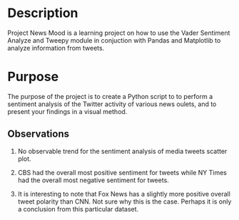# Description

 Project News Mood is a learning project on how to use the Vader Sentiment Analyze and Tweepy module in conjuction with Pandas and Matplotlib to analyze information from tweets.
 
# Purpose

The purpose of the project is to create a Python script to to perform a sentiment analysis of the Twitter activity of various news oulets, and to present your findings in a visual method.  

## Observations

 1. No observable trend for the sentiment analysis of media tweets scatter plot. 

 2. CBS had the overall most positive sentiment for tweets while NY Times had the overall most negative sentiment for tweets.

 3. It is interesting to note that Fox News has a slightly more positive overall tweet polarity than CNN. Not sure why this is
    the case. Perhaps it is only a conclusion from this particular dataset.
